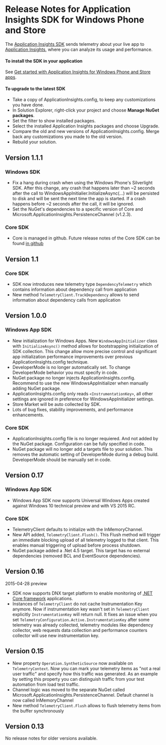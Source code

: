 <properties 
    pageTitle="Release notes for Application Insights for Windows" 
    description="The latest updates for Windows Store SDK." 
    services="application-insights" 
    documentationCenter=""
    authors="alancameronwills" 
    manager="douge"/>

<tags 
    ms.service="application-insights" 
    ms.workload="tbd" 
    ms.tgt_pltfrm="ibiza" 
    ms.devlang="na" 
    ms.topic="article" 
    ms.date="09/18/2015" 
    ms.author="sergkanz"/>

# Release Notes for Application Insights SDK for Windows Phone and Store
The [Application Insights SDK](app-insights-windows-get-started.md) sends telemetry about your live app to [Application Insights](https://azure.microsoft.com/services/application-insights/), where you can analyze its usage and performance.

#### To install the SDK in your application
See [Get started with Application Insights for Windows Phone and Store apps](app-insights-windows-get-started.md).

#### To upgrade to the latest SDK
* Take a copy of ApplicationInsights.config, to keep any customizations you have done.
* In Solution Explorer, right-click your project and choose **Manage NuGet packages**.
* Set the filter to show installed packages. 
* Select the installed Application Insights packages and choose Upgrade.
* Compare the old and new versions of ApplicationInsights.config. Merge back any customizations you made to the old version.
* Rebuild your solution.

## Version 1.1.1
### Windows SDK
* Fix a hang during crash when using the Windows Phone's Silverlight SDK. After this change, any crash that happens later than ~2 seconds after the call to WindowsAppInitialier.InitializeAsync(...) will be persisted to disk and will be sent the next time the app is started. If a crash happens before ~2 seconds after the call, it will be ignored.  
* Set the NuGet's dependencies to a specific version of Core and Microsoft.ApplicationInsights.PersistenceChannel (v1.2.3).   

### Core SDK
* Core is managed in github. Future release notes of the Core SDK can be found [in github](http://github.com/Microsoft/ApplicationInsights-dotnet/releases)

## Version 1.1
### Core SDK
* SDK now introduces new telemetry type ```DependencyTelemetry``` which contains information about dependency call from application
* New method ```TelemetryClient.TrackDependency``` allows to send information about dependency calls from application

## Version 1.0.0
### Windows App SDK
* New initialization for Windows Apps. New `WindowsAppInitializer` class with `InitializeAsync()` method allows for bootstrapping initialization of SDK collection. This change allow more precise control and significant app initialization performance improvements over previous ApplicationInsights.config technique.
* DeveloperMode is no longer automatically set. To change DeveloperMode behavior you must specify in code.
* NuGet package no longer injects ApplicationInsights.config. Recommend to use the new WindowsAppInitializer when manually adding NuGet package.
* ApplicationInsights.config only reads `<InstrumentationKey>`, all other settings are ignored in preference for WindowsAppInitializer settings.
* Store Market will be auto collected by SDK.
* Lots of bug fixes, stability improvements, and performance enhancements.

### Core SDK
* ApplicationInsights.config file is no longer requiered. And not added by the NuGet package. Configuration can be fully specified in code.
* NuGet package will no longer add a targets file to your solution. This removes the automatic setting of DeveloperMode during a debug build. DeveloperMode should be manually set in code.

## Version 0.17
### Windows App SDK
* Windows App SDK now supports Universal Windows Apps created against Windows 10 technical preview and with VS 2015 RC.

### Core SDK
* TelemetryClient defaults to initialize with the InMemoryChannel.
* New API added, `TelemetryClient.Flush()`. This Flush method will trigger an immediate blocking upload of all telemetry logged to that client. This enables manual triggering of upload before process shutdown.
* NuGet package added a .Net 4.5 target. This target has no external dependencies (removed BCL and EventSource dependencies).

## Version 0.16
2015-04-28 preview

* SDK now supports DNX target platform to enable monitoring of [.NET Core framework](http://www.dotnetfoundation.org/NETCore5) applications.
* Instances of ```TelemetryClient``` do not cache Instrumentation Key anymore. Now if instrumentation key wasn't set in ```TelemetryClient``` explicitly ```InstrumentationKey``` will return null. It fixes an issue when you set ```TelemetryConfiguration.Active.InstrumentationKey``` after some telemetry was already collected, telemetry modules like dependency collector, web requests data collection and performance counters collector will use new instrumentation key.

## Version 0.15
* New property ```Operation.SyntheticSource``` now available on ```TelemetryContext```. Now you can mark your telemetry items as "not a real user traffic" and specify how this traffic was generated. As an example by setting this property you can distinguish traffic from your test automation from load test traffic.
* Channel logic was moved to the separate NuGet called Microsoft.ApplicationInsights.PersistenceChannel. Default channel is now called InMemoryChannel
* New method ```TelemetryClient.Flush``` allows to flush telemetry items from the buffer synchronously

## Version 0.13
No release notes for older versions available. 

